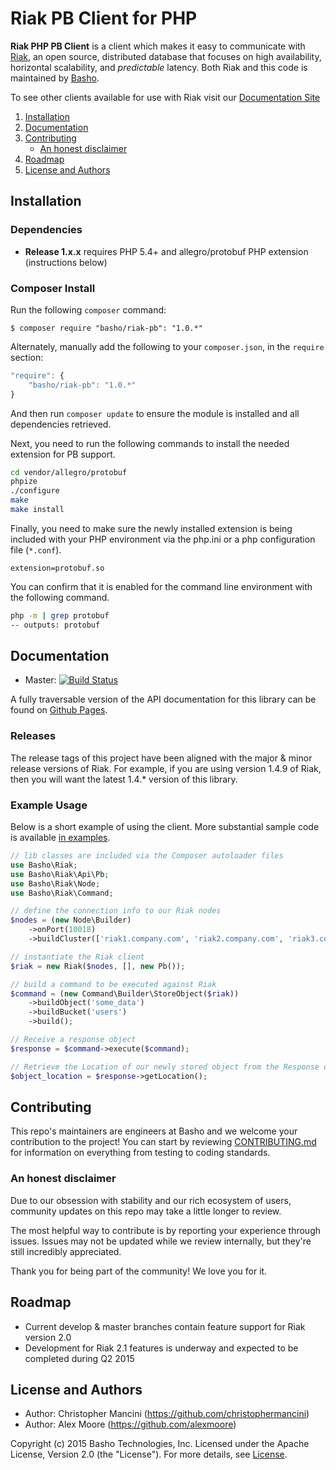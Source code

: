# Riak PB Client for PHP

**Riak PHP PB Client** is a client which makes it easy to communicate with [Riak](http://basho.com/riak/), an open source, distributed database that focuses on high availability, horizontal scalability, and *predictable*
latency. Both Riak and this code is maintained by [Basho](http://www.basho.com/).

To see other clients available for use with Riak visit our
[Documentation Site](http://docs.basho.com/riak/latest/dev/using/libraries)


1. [Installation](#installation)
2. [Documentation](#documentation)
3. [Contributing](#contributing)
	* [An honest disclaimer](#an-honest-disclaimer)
4. [Roadmap](#roadmap)
5. [License and Authors](#license-and-authors)


## Installation

### Dependencies
* **Release 1.x.x** requires PHP 5.4+ and allegro/protobuf PHP extension (instructions below)

### Composer Install
Run the following `composer` command:

```console
$ composer require "basho/riak-pb": "1.0.*"
```

Alternately, manually add the following to your `composer.json`, in the `require` section:

```javascript
"require": {
    "basho/riak-pb": "1.0.*"
}
```

And then run `composer update` to ensure the module is installed and all dependencies retrieved.

Next, you need to run the following commands to install the needed extension for PB support.

```sh
cd vendor/allegro/protobuf
phpize
./configure
make
make install
```

Finally, you need to make sure the newly installed extension is being included with your PHP environment via the php.ini
or a php configuration file (`*.conf`).

```text
extension=protobuf.so
```

You can confirm that it is enabled for the command line environment with the following command.

```sh
php -m | grep protobuf
-- outputs: protobuf
```

## Documentation
* Master: [![Build Status](https://secure.travis-ci.org/basho/riak-phppb-client.png?branch=master)](http://travis-ci.org/basho/riak-phppb-client)

A fully traversable version of the API documentation for this library can be found on [Github Pages](http://basho.github.io/riak-phppb-client).

### Releases
The release tags of this project have been aligned with the major & minor release versions of Riak. For example, if you are using version 1.4.9 of Riak, then you will want the latest 1.4.* version of this library.

### Example Usage
Below is a short example of using the client. More substantial sample code is available [in examples](/examples).
```php
// lib classes are included via the Composer autoloader files
use Basho\Riak;
use Basho\Riak\Api\Pb;
use Basho\Riak\Node;
use Basho\Riak\Command;

// define the connection info to our Riak nodes
$nodes = (new Node\Builder)
    ->onPort(10018)
    ->buildCluster(['riak1.company.com', 'riak2.company.com', 'riak3.company.com',]);

// instantiate the Riak client
$riak = new Riak($nodes, [], new Pb());

// build a command to be executed against Riak
$command = (new Command\Builder\StoreObject($riak))
    ->buildObject('some_data')
    ->buildBucket('users')
    ->build();

// Receive a response object
$response = $command->execute($command);

// Retrieve the Location of our newly stored object from the Response object
$object_location = $response->getLocation();
```

## Contributing
This repo's maintainers are engineers at Basho and we welcome your contribution to the project! You can start by reviewing [CONTRIBUTING.md](CONTRIBUTING.md) for information on everything from testing to coding standards.

### An honest disclaimer

Due to our obsession with stability and our rich ecosystem of users, community updates on this repo may take a little longer to review.

The most helpful way to contribute is by reporting your experience through issues. Issues may not be updated while we review internally, but they're still incredibly appreciated.

Thank you for being part of the community! We love you for it.

## Roadmap
* Current develop & master branches contain feature support for Riak version 2.0
* Development for Riak 2.1 features is underway and expected to be completed during Q2 2015

## License and Authors

* Author: Christopher Mancini (https://github.com/christophermancini)
* Author: Alex Moore (https://github.com/alexmoore)

Copyright (c) 2015 Basho Technologies, Inc. Licensed under the Apache License, Version 2.0 (the "License"). For more details, see [License](License).

